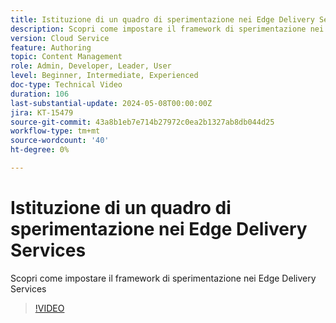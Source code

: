 ```yaml
---
title: Istituzione di un quadro di sperimentazione nei Edge Delivery Services
description: Scopri come impostare il framework di sperimentazione nei Edge Delivery Services
version: Cloud Service
feature: Authoring
topic: Content Management
role: Admin, Developer, Leader, User
level: Beginner, Intermediate, Experienced
doc-type: Technical Video
duration: 106
last-substantial-update: 2024-05-08T00:00:00Z
jira: KT-15479
source-git-commit: 43a8b1eb7e714b27972c0ea2b1327ab8db044d25
workflow-type: tm+mt
source-wordcount: '40'
ht-degree: 0%

---
```



# Istituzione di un quadro di sperimentazione nei Edge Delivery Services

Scopri come impostare il framework di sperimentazione nei Edge Delivery Services

>[!VIDEO](https://video.tv.adobe.com/v/3429062/?learn=on)
